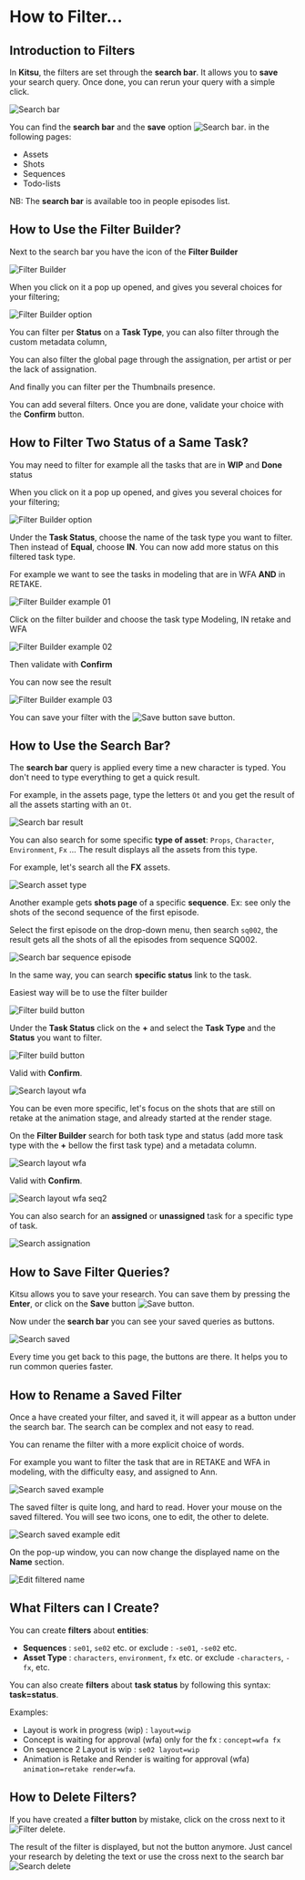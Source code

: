 # How to Filter...

## Introduction to Filters

In **Kitsu**, the filters are set through the **search bar**. It allows you to
**save** your search query. Once done, you can rerun your query with a
simple click.

![Search bar](../img/getting-started/filter_search_bar.png)

You can find the **search bar** and the **save** option ![Search
bar](../img/getting-started/filter_save_button.png). in the following pages:

* Assets
* Shots
* Sequences
* Todo-lists

NB: The **search bar** is available too in people episodes list.


## How to Use the Filter Builder?

Next to the search bar you have the icon of the **Filter Builder**

![Filter Builder](../img/getting-started/filter_builder.png)

When you click on it a pop up opened, and gives you several choices for your filtering;

![Filter Builder option](../img/getting-started/filter_builder_option.png)

You can filter per **Status** on a **Task Type**, you can also filter through the custom metadata column,


You can also filter the global page through the assignation, per artist or per the lack of assignation.

And finally you can filter per the Thumbnails presence.

You can add several filters. Once you are done, validate your choice with the **Confirm** button.


## How to Filter Two Status of a Same Task?

You may need to filter for example all the tasks that are in **WIP** and **Done** status

When you click on it a pop up opened, and gives you several choices for your filtering;

![Filter Builder option](../img/getting-started/filter_builder_option.png)

Under the **Task Status**, choose the name of the task type you want to filter. Then instead of **Equal**, choose **IN**.
You can now add more status on this filtered task type.

For example we want to see the tasks in modeling that are in WFA **AND** in RETAKE.

![Filter Builder example 01](../img/getting-started/filter_builder_example01.png)

Click on the filter builder and choose the task type Modeling, IN retake and WFA

![Filter Builder example 02](../img/getting-started/filter_builder_example02.png)

Then validate with **Confirm**

You can now see the result

![Filter Builder example 03](../img/getting-started/filter_builder_example03.png)

You can save your filter with the ![Save button](../img/getting-started/filter_save_button.png) save button.


## How to Use the Search Bar?

The **search bar** query is applied every time a new character is typed. You
don't need to type everything to get a quick result.

For example, in the assets page, type the letters `Ot` and you get the
result of all the assets starting with an `Ot`.

![Search bar result](../img/getting-started/filter_autocompletion.png)

You can also search for some specific **type of asset**: `Props`, `Character`,
`Environment`, `Fx` ... The result displays all the assets from this type.

For example, let's search all the **FX** assets.

![Search asset type](../img/getting-started/filter_asset_type.png)

Another example gets **shots page** of a specific **sequence**.
Ex: see only the shots of the second sequence of the first episode.

Select the first episode on the drop-down menu, then search `sq002`, the result
 gets all the shots of all the episodes from sequence SQ002.

![Search bar sequence episode](../img/getting-started/filter_ep_seq.png)

In the same way, you can search **specific status** link to the task.

Easiest way will be to use the filter builder

![Filter build button](../img/getting-started/filter_builder.png)

Under the **Task Status** click on the **+** and select the **Task Type** and the **Status** you want to filter.

![Filter build button](../img/getting-started/filter_builder_example04.png)

Valid with **Confirm**.

![Search layout wfa](../img/getting-started/filter_lay_wfa.png)

You can be even more specific, let's focus on the shots that are still on retake at the animation stage, and already started at the render stage.

On the **Filter Builder** search for both task type and status (add more task type with the **+** bellow the first task type) and a metadata column.

![Search layout wfa](../img/getting-started/filter_builder_option.png)

Valid with **Confirm**.

![Search layout wfa seq2](../img/getting-started/filter_lay_wfa_s002.png)

You can also search for an **assigned** or **unassigned** task for a specific type of task.


![Search assignation](../img/getting-started/filter_builder_assignation.png)


## How to Save Filter Queries?

Kitsu allows you to save your research. You can save them by pressing the
**Enter**, or click on the **Save** button
![Save button](../img/getting-started/filter_save_button.png).

Now under the **search bar** you can see your saved queries as buttons.

![Search saved](../img/getting-started/filter_saved.png)

Every time you get back to this page, the buttons are there. It helps you to run common queries faster.

## How to Rename a Saved Filter

Once a have created your filter, and saved it, it will appear as a button under the search bar.
The search can be complex and not easy to read.

You can rename the filter with a more explicit choice of words.

For example you want to filter the task that are in RETAKE and WFA in modeling, with the difficulty easy, and assigned to Ann.

![Search saved example](../img/getting-started/filter_rename_example.png)

The saved filter is quite long, and hard to read. Hover your mouse on the saved filtered. You will see two icons, one to edit, the other to delete.

![Search saved example edit](../img/getting-started/filter_edit.png)

On the pop-up window, you can now change the displayed name on the **Name** section.

![Edit filtered name](../img/getting-started/filter_edit_name.png)


## What Filters can I Create?

You can create **filters** about **entities**:

* **Sequences** : `se01`, `se02` etc. or exclude : `-se01`, `-se02` etc.
* **Asset Type** : `characters`, `environment`, `fx` etc. or exclude `-characters`, `-fx`, etc.

You can also create **filters** about **task status** by following this syntax:
**task=status**.

Examples:

* Layout is work in progress (wip) : `layout=wip`
* Concept is waiting for approval (wfa) only for the fx : `concept=wfa fx`
* On sequence 2 Layout is wip : `se02 layout=wip`
* Animation is Retake and Render is waiting for approval (wfa) `animation=retake render=wfa`.



## How to Delete Filters?

If you have created a **filter button** by mistake, click on the cross next to
it ![Filter delete](../img/getting-started/filter_delete.png).

The result of the filter is displayed, but not the button anymore. Just
cancel your research by deleting the text or use the cross next to the search
bar ![Search delete](../img/getting-started/filter_cross_delete.png)



